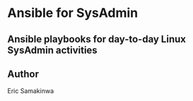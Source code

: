 # Ansible for SysAdmin
## Ansible playbooks for day-to-day Linux SysAdmin activities

## Author
Eric Samakinwa
